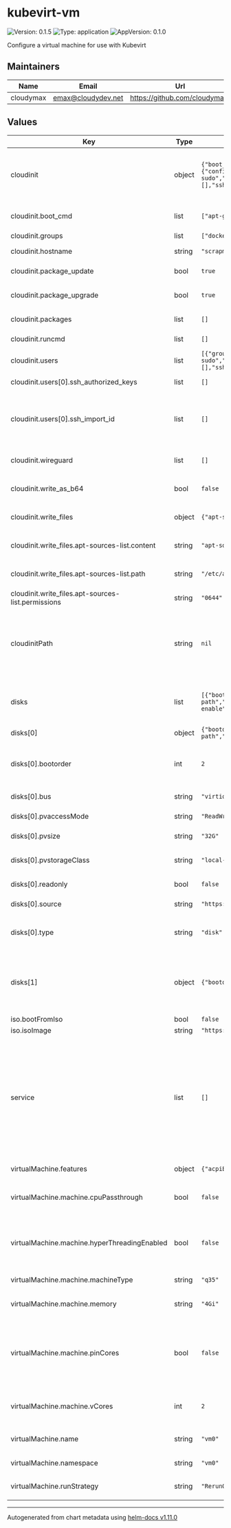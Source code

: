 # kubevirt-vm

![Version: 0.1.5](https://img.shields.io/badge/Version-0.1.5-informational?style=flat-square) ![Type: application](https://img.shields.io/badge/Type-application-informational?style=flat-square) ![AppVersion: 0.1.0](https://img.shields.io/badge/AppVersion-0.1.0-informational?style=flat-square)

Configure a virtual machine for use with Kubevirt

## Maintainers

| Name | Email | Url |
| ---- | ------ | --- |
| cloudymax | <emax@cloudydev.net> | <https://github.com/cloudymax/> |

## Values

| Key | Type | Default | Description |
|-----|------|---------|-------------|
| cloudinit | object | `{"boot_cmd":["apt-get update","apt-get install -y ssh-import-id"],"ca_certs":[],"disable_root":false,"groups":["docker","kvm"],"hostname":"scrapmetal","network":{"config":"disabled"},"package_update":true,"package_upgrade":true,"packages":[],"runcmd":[],"users":[{"groups":"users, admin, sudo","lock_passwd":false,"name":"friend","passwd":"$6$rounds=4096$saltsaltlettuce$Lp/FV.2oOgew7GbM6Nr8KMGMBn7iFM0x9ZwLqtx9Y4QJmKvfcnS.2zx4MKmymCPQGpHS7gqYOiqWjvdCIV2uN.","shell":"/bin/bash","ssh_authorized_keys":[],"ssh_import_id":[],"sudo":"ALL=(ALL) NOPASSWD:ALL"}],"wireguard":[],"write_as_b64":false,"write_files":{"apt-sources-list":{"content":"apt-sources.list","path":"/etc/apt/sources.list","permissions":"0644"}}}` | Values used to generate a cloud-init user-data file Not all modules yet supported |
| cloudinit.boot_cmd | list | `["apt-get update","apt-get install -y ssh-import-id"]` | Commands to run early in boot process |
| cloudinit.groups | list | `["docker","kvm"]` | Create Groups |
| cloudinit.hostname | string | `"scrapmetal"` | Set hostname of VM |
| cloudinit.package_update | bool | `true` | Update apt package cache |
| cloudinit.package_upgrade | bool | `true` | Perform apt package upgrade |
| cloudinit.packages | list | `[]` | apt packages to install |
| cloudinit.runcmd | list | `[]` | commands to run in final step |
| cloudinit.users | list | `[{"groups":"users, admin, sudo","lock_passwd":false,"name":"friend","passwd":"$6$rounds=4096$saltsaltlettuce$Lp/FV.2oOgew7GbM6Nr8KMGMBn7iFM0x9ZwLqtx9Y4QJmKvfcnS.2zx4MKmymCPQGpHS7gqYOiqWjvdCIV2uN.","shell":"/bin/bash","ssh_authorized_keys":[],"ssh_import_id":[],"sudo":"ALL=(ALL) NOPASSWD:ALL"}]` | Create users |
| cloudinit.users[0].ssh_authorized_keys | list | `[]` | manually add a ssh public-key |
| cloudinit.users[0].ssh_import_id | list | `[]` | import ssh public-keys from github or lanchpad doesnt work on Debian12 |
| cloudinit.wireguard | list | `[]` | provide a wireguard config |
| cloudinit.write_as_b64 | bool | `false` | base64 encode content of written files |
| cloudinit.write_files | object | `{"apt-sources-list":{"content":"apt-sources.list","path":"/etc/apt/sources.list","permissions":"0644"}}` | list of files to embed in the user-data |
| cloudinit.write_files.apt-sources-list.content | string | `"apt-sources.list"` | path to the source file for helm to read |
| cloudinit.write_files.apt-sources-list.path | string | `"/etc/apt/sources.list"` | Destination to write file on boot |
| cloudinit.write_files.apt-sources-list.permissions | string | `"0644"` | Permissions to assign the file |
| cloudinitPath | string | `nil` | Provide a path to an existing cloud-init file will be genrated from values below if no file specified |
| disks | list | `[{"bootorder":2,"bus":"virtio","name":"harddrive","pvaccessMode":"ReadWriteOnce","pvsize":"32G","pvstorageClass":"local-path","readonly":false,"source":"https://cloud.debian.org/images/cloud/bookworm/daily/latest/debian-12-generic-amd64-daily.qcow2","type":"disk"},{"bootorder":1,"bus":"sata","name":"cloudinitvolume","pv-enable":false,"readonly":true,"type":"cdrom"}]` | List of disks to create for the VM. Will be used to create a Datavolume. |
| disks[0] | object | `{"bootorder":2,"bus":"virtio","name":"harddrive","pvaccessMode":"ReadWriteOnce","pvsize":"32G","pvstorageClass":"local-path","readonly":false,"source":"https://cloud.debian.org/images/cloud/bookworm/daily/latest/debian-12-generic-amd64-daily.qcow2","type":"disk"}` | Disk Name |
| disks[0].bootorder | int | `2` | Sets disk position in boot order, lower numbers are checked earlier |
| disks[0].bus | string | `"virtio"` | Bus type: sata or virtio |
| disks[0].pvaccessMode | string | `"ReadWriteOnce"` | Access mode for the PVC |
| disks[0].pvsize | string | `"32G"` | Size of disk in GB |
| disks[0].pvstorageClass | string | `"local-path"` | Storage class to use for the pvc |
| disks[0].readonly | bool | `false` | Set disk to be Read-only |
| disks[0].source | string | `"https://cloud.debian.org/images/cloud/bookworm/daily/latest/debian-12-generic-amd64-daily.qcow2"` | URL of cloud-image |
| disks[0].type | string | `"disk"` | Disk type: disk, cdrom, filesystem, or lun |
| disks[1] | object | `{"bootorder":1,"bus":"sata","name":"cloudinitvolume","pv-enable":false,"readonly":true,"type":"cdrom"}` | cloud-init volume which holds your user-data file.  Required to be first boot option |
| iso.bootFromIso | bool | `false` |  |
| iso.isoImage | string | `"https://cdimage.debian.org/debian-cd/current/amd64/iso-dvd/debian-12.0.0-amd64-DVD-1.iso"` |  |
| service | list | `[]` | Service objects are used to expose the VM to the outside world. Just like int he cloud each VM starts off isolated and will need to be exposed via a LoadBalancer, NodePort, or ClusterIp service. |
| virtualMachine.features | object | `{"acpiEnabled":true,"autoattachGraphicsDevice":true,"autoattachPodInterface":true,"autoattachSerialConsole":true,"efiEnabled":true,"kvmEnabled":true,"smmEnabled":true}` | Enable vm features |
| virtualMachine.machine.cpuPassthrough | bool | `false` | Pass all CPU features and capabilities to Guest |
| virtualMachine.machine.hyperThreadingEnabled | bool | `false` | Enable the use of Hyperthreading on Intel CPUs. Disable on AMD CPUs. |
| virtualMachine.machine.machineType | string | `"q35"` | QEMU virtual-machine type |
| virtualMachine.machine.memory | string | `"4Gi"` | Amount of RAM to pass the the Guest |
| virtualMachine.machine.pinCores | bool | `false` | Pin QEMU process to specific physical cores Requires `--cpu-manager-policy` enabled in kubelet |
| virtualMachine.machine.vCores | int | `2` | Number of Virtual cores to pass to the Guest  |
| virtualMachine.name | string | `"vm0"` | name of the virtualMachine object |
| virtualMachine.namespace | string | `"vm0"` | namespace to deploy the vm |
| virtualMachine.runStrategy | string | `"RerunOnFailure"` | One of 'Always' `RerunOnFailure` `Manual` `Halted` |

----------------------------------------------
Autogenerated from chart metadata using [helm-docs v1.11.0](https://github.com/norwoodj/helm-docs/releases/v1.11.0)

